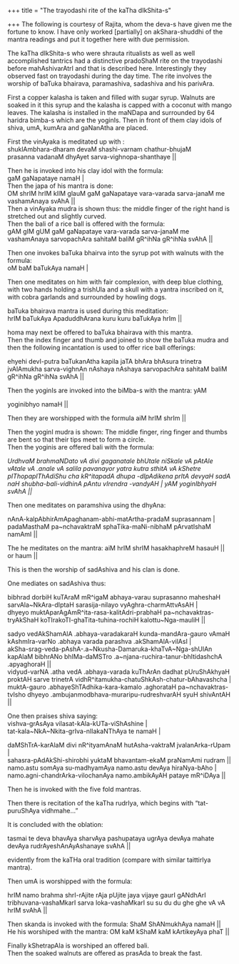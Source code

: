 +++
title = "The trayodashi rite of the kaTha dIkShita-s"

+++
The following is courtesy of Rajita, whom the deva-s have given me the
fortune to know. I have only worked \[partially\] on akShara-shuddhi of
the mantra readings and put it together here with due permission.

The kaTha dIkShita-s who were shrauta ritualists as well as well
accomplished tantrics had a distinctive pradoShaM rite on the trayodashi
before mahAshivarAtrI and that is described here. Interestingly they
observed fast on trayodashi during the day time. The rite involves the
worship of baTuka bhairava, paramashiva, sadashiva and his parivAra.

First a copper kalasha is taken and filled with sugar syrup. Walnuts are
soaked in it this syrup and the kalasha is capped with a coconut with
mango leaves. The kalasha is installed in the maNDapa and surrounded by
64 haridra bimba-s which are the yoginIs. Then in front of them clay
idols of shiva, umA, kumAra and gaNanAtha are placed.

First the vinAyaka is meditated up with :  
shuklAmbhara-dharam devaM shashi-varnam chathur-bhujaM  
prasanna vadanaM dhyAyet sarva-vighnopa-shanthaye ||

Then he is invoked into his clay idol with the formula:  
gaM gaNapataye namaH |  
Then the japa of his mantra is done:  
OM shrIM hrIM klIM glauM gaM gaNapataye vara-varada sarva-janaM me
vashamAnaya svAhA ||  
Then a vinAyaka mudra is shown thus: the middle finger of the right hand
is stretched out and slightly curved.  
Then the bali of a rice ball is offered with the formula:  
gAM gIM gUM gaM gaNapataye vara-varada sarva-janaM me vashamAnaya
sarvopachAra sahitaM baliM gR^ihNa gR^ihNa svAhA ||

Then one invokes baTuka bhairva into the syrup pot with walnuts with the
formula:  
oM baM baTukAya namaH |  

Then one meditates on him with fair complexion, with deep blue clothing,
with two hands holding a trishUla and a skull with a yantra inscribed on
it, with cobra garlands and surrounded by howling dogs.  

baTuka bhairava mantra is used during this meditation:  
hrIM baTukAya ApaduddhArana kuru kuru baTukAya hrIm ||  

homa may next be offered to baTuka bhairava with this mantra.  
Then the index finger and thumb and joined to show the baTuka mudra and
then the following incantation is used to offer rice ball offerings:  

ehyehi devI-putra baTukanAtha kapila jaTA bhAra bhAsura trinetra
jvAlAmukha sarva-vighnAn nAshaya nAshaya sarvopachAra sahitaM baliM
gR^ihNa gR^ihNa svAhA ||

Then the yoginIs are invoked into the biMba-s with the mantra: yAM

yoginibhyo namaH ||  

Then they are worshipped with the formula aiM hrIM shrIm ||  

Then the yoginI mudra is shown: The middle finger, ring finger and
thumbs are bent so that their tips meet to form a circle.  
Then the yoginis are offered bali with the formula:

*UrdhvaM brahmaNDato vA divi gaganatale bhUtale niSkale vA pAtAle vAtale
vA .anale vA salila pavanayor yatra kutra sthitA vA kShetre
pIThopapIThAdiShu cha kR^itapadA dhupa -dIpAdikena prItA devyaH sadA naH
shubha-bali-vidhinA pAntu vIrendra -vandyAH | yAM yoginIbhyaH svAhA ||*

Then one meditates on paramshiva using the dhyAna:  

nAnA-kalpAbhirAmApaghanam-abhi-matArtha-pradaM suprasannam |  
padaMasthaM pa\~nchavaktraM sphaTika-maNi-nibhaM pArvatIshaM namAmI ||

The he meditates on the mantra: aiM hrIM shrIM hasakhaphreM hasauH || or
haum ||

This is then the worship of sadAshiva and his clan is done.

One mediates on sadAshiva thus:

bibhrad dorbiH kuTAraM mR^igaM abhaya-varau suprasanno maheshaH
sarvAla\~NkAra-dIptaH sarasija-nilayo vyAghra-charmAttvAsAH |  
dhyeyo muktAparAgAmR^ita-rasa-kalitAdri-prabhaH
pa\~nchavaktras-tryAkShaH koTIrakoTI-ghaTita-tuhina-rochiH
kalottu\~Nga-mauliH ||

sadyo vedAkShamAlA .abhaya-varadakaraH kunda-mandAra-gauro vAmaH
kAshmIra-varNo .abhaya varada parashva .akShamAlA-vilAsI |  
akSha-srag-veda-pAshA-.a\~Nkusha-Damaruka-khaTvA\~Nga-shUlAn kapAlaM
bibhrANo bhIMa-daMSTro .a\~njana-ruchira-tanur-bhItidashchA .apyaghoraH
||  
vidyud-varNA .atha vedA .abhaya-varada kuThArAn dadhat pUruShAkhyaH
proktAH sarve trinetrA vidhR^itamukha-chatuShkAsh-chatur-bAhavashcha |  
muktA-gauro .abhayeShTAdhika-kara-kamalo .aghorataH
pa\~nchavaktras-tvIsho dhyeyo .ambujanmodbhava-muraripu-rudreshvarAH
syuH shivAntAH ||

One then praises shiva saying:  
vishva-grAsAya vilasat-kAla-kUTa-viShAshine |  
tat-kala\~NkA\~Nkita-grIva-nIlakaNThAya te namaH |

daMShTrA-karAlaM divi nR^ityamAnaM hutAsha-vaktraM jvalanArka-rUpam |  
sahasra-pAdAkShi-shirobhi yuktaM bhavantam-ekaM praNamAmi rudram ||  
namo.astu somAya su-madhyamAya namo.astu devAya hiraNya-bAho |  
namo.agni-chandrArka-vilochanAya namo.ambikAyAH pataye mR^iDAya ||

Then he is invoked with the five fold mantras.

Then there is recitation of the kaTha rudrIya, which begins with
“tat-puruShAya vidhmahe…”

It is concluded with the oblation:  

tasmai te deva bhavAya sharvAya pashupataya ugrAya devAya mahate devAya
rudrAyeshAnAyAshanaye svAhA ||  

evidently from the kaTHa oral tradition (compare with similar taittirIya
mantra).

Then umA is worshipped with the formula:  

hrIM namo brahma shrI-rAjite rAja pUjite jaya vijaye gaurI gANdhArI
tribhuvana-vashaMkarI sarva loka-vashaMkarI su su du du ghe ghe vA vA
hrIM svAhA ||

Then skanda is invoked with the formula: ShaM ShANmukhAya namaH ||  
He his worshiped with the mantra: OM kaM kShaM kaM kArtikeyAya phaT ||

Finally kShetrapAla is worshiped an offered bali.  
Then the soaked walnuts are offered as prasAda to break the fast.
